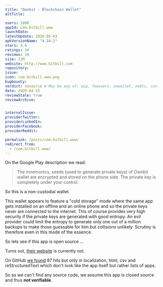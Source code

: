 ```yaml
---
title: "Ownbit - Blockchain Wallet"
altTitle: 

users: 1000
appId: com.bitbill.www
launchDate: 
latestUpdate: 2020-05-03
apkVersionName: "4.14.1"
stars: 4.6
ratings: 34
reviews: 19
size: 21M
website: http://www.bitbill.com
repository: 
issue: 
icon: com.bitbill.www.png
bugbounty: 
verdict: nosource # May be any of: wip, fewusers, nowallet, nobtc, custodial, nosource, nonverifiable, verifiable, bounty, defunct
date: 2020-04-15
reviewStale: true
reviewArchive:


internalIssue: 
providerTwitter: 
providerLinkedIn: 
providerFacebook: 
providerReddit: 

permalink: /posts/com.bitbill.www/
redirect_from:
  - /com.bitbill.www/
---
```



On the Google Play description we read:

> The mnemonics, seeds (used to generate private keys) of Ownbit wallet are
  encrypted and stored on the phone side. The private key is completely under
  your control.

So this is a non-custodial wallet.

This wallet appears to feature a "cold storage" mode where the same app gets
installed on an offline and an online phone and so the private keys never are
connected to the internet. This of course provides very high security if the
private keys are generated with good entropy. An evil provider could limit the
entropy to generate only one out of a million backups to make those guessable
for him but collisions unlikely. Scrutiny is therefore even in this mode of the
essence.

So lets see if this app is open source ...

Turns out, [their website](http://www.bitbill.com/) is currently not. 

On GitHub
[we found](https://github.com/search?o=desc&q=%22com.bitbill.www%22&s=indexed&type=Code)
87 hits but only in localization, html, csv and reStructuredText which don't
look like the app itself but rather lists of apps.

So as we can't find any source code, we assume this app is closed source and
thus **not verifiable**.